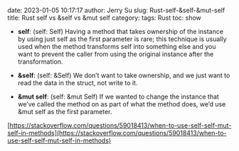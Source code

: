 date: 2023-01-05 10:17:17
author: Jerry Su
slug: Rust-self-&self-&mut-self
title: Rust self vs &self vs &mut self
category: 
tags: Rust
toc: show

- **self**: (self: Self) Having a method that takes ownership of the instance by using just self as the first parameter is rare; this technique is usually used when the method transforms self into something else and you want to prevent the caller from using the original instance after the transformation.

- **&self**: (self: &Self) We don’t want to take ownership, and we just want to read the data in the struct, not write to it.

- **&mut self**: (self: &mut Self) If we wanted to change the instance that we’ve called the method on as part of what the method does, we’d use &mut self as the first parameter.


[https://stackoverflow.com/questions/59018413/when-to-use-self-self-mut-self-in-methods](https://stackoverflow.com/questions/59018413/when-to-use-self-self-mut-self-in-methods)

